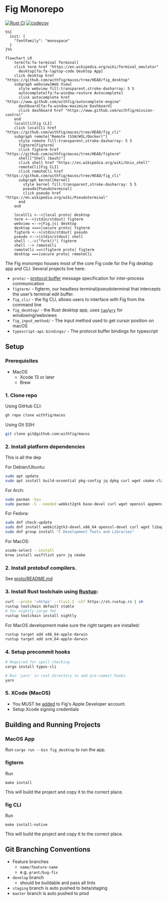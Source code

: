 # Fig Monorepo

[![Rust CI](https://github.com/withfig/macos/actions/workflows/rust-ci.yaml/badge.svg?branch=develop)](https://github.com/withfig/macos/actions/workflows/rust-ci.yaml)
[![codecov](https://codecov.io/gh/withfig/macos/branch/develop/graph/badge.svg?token=EFRYMRH32O)](https://codecov.io/gh/withfig/macos)

```mermaid
%%{
  init: {
    "fontFamily": "monospace"
  }
}%%

flowchart LR
    term[fa:fa-terminal Terminal]
    click term href "https://en.wikipedia.org/wiki/Terminal_emulator"
      desktop[fa:fa-laptop-code Desktop App]
    click desktop href "https://github.com/withfig/macos/tree/HEAD/fig_desktop"
    subgraph webview[Web View]
      style webview fill:transparent,stroke-dasharray: 5 5
      autocomplete[fa:fa-window-restore Autocomplete]
      click autocomplete href "https://www.github.com/withfig/autocomplete-engine"
      dashboard[fa:fa-window-maximize Dashboard]
      click dashboard href "https://www.github.com/withfig/mission-control"
    end
    localCli[Fig CLI]
    click localCli href "https://github.com/withfig/macos/tree/HEAD/fig_cli"
    subgraph remote["Remote (SSH/WSL/Docker)"]
      style remote fill:transparent,stroke-dasharray: 5 5
      figterm[Figterm]
      click figterm href "https://github.com/withfig/macos/tree/HEAD/figterm"
      shell["Shell (bash)"]
      click shell href "https://en.wikipedia.org/wiki/Unix_shell"
      remoteCli[Fig CLI]
      click remoteCli href "https://github.com/withfig/macos/tree/HEAD/fig_cli"
      subgraph kernel[Kernel]
        style kernel fill:transparent,stroke-dasharray: 5 5
        pseudo[Pseudoterminal]
        click pseudo href "https://en.wikipedia.org/wiki/Pseudoterminal"
      end
    end

    localCli <-->|local proto| desktop
    term <-->|stdin/stdout| figterm
    webview <-->|Fig.js| desktop
    desktop <==>|secure proto| figterm
    figterm <-->|stdin/stdout| pseudo
    pseudo <-->|stdin/stdout| shell
    shell -.->|"fork()"| figterm
    shell --> remoteCli
    remoteCli ==>|figterm proto| figterm
    desktop ===|secure proto| remoteCli
```

The Fig monorepo houses most of the core Fig code for the Fig desktop app and
CLI. Several projects live here:

- `proto/` - [protocol buffer](https://developers.google.com/protocol-buffers/)
  message specification for inter-process communication
- `figterm/` - figterm, our headless terminal/pseudoterminal that intercepts the
  user’s terminal edit buffer.
- `fig_cli/` - the fig CLI, allows users to interface with Fig from the command
  line
- `fig_desktop/` - the Rust desktop app, uses
  [`tao`](https://docs.rs/tao/latest/tao/)/[`wry`](https://docs.rs/wry/latest/wry/)
  for windowing/webviews
- `fig_input_method/` - The input method used to get cursor position on macOS
- `typescript-api-bindings/` - The protocol buffer bindings for typescript

## Setup

### Prerequisites

- MacOS
  - Xcode 13 or later
  - Brew

### 1. Clone repo

Using GitHub CLI:

```bash
gh repo clone withfig/macos
```

Using Git SSH:

```bash
git clone git@github.com:withfig/macos
```

### 2. Install platform dependencies

This is all the dep

For Debian/Ubuntu:

```bash
sudo apt update
sudo apt install build-essential pkg-config jq dpkg curl wget cmake clang libssl-dev libgtk-3-dev libayatana-appindicator3-dev librsvg2-dev libdbus-1-dev libwebkit2gtk-4.1-dev libjavascriptcoregtk-4.1-dev valac libibus-1.0-dev libglib2.0-dev sqlite3
```

For Arch:

```bash
sudo pacman -Syu
sudo pacman -S --needed webkit2gtk base-devel curl wget openssl appmenu-gtk-module gtk3 libappindicator-gtk3 librsvg libvips cmake jq pkgconf
```

For Fedora:

```bash
sudo dnf check-update
sudo dnf install webkit2gtk3-devel.x86_64 openssl-devel curl wget libappindicator-gtk3 librsvg2-devel jq
sudo dnf group install "C Development Tools and Libraries"
```

For MacOS:

```bash
xcode-select --install
brew install swiftlint yarn jq cmake
```

### 2. Install protobuf compilers.

See
[proto/README.md](https://github.com/withfig/macos/blob/develop/proto/README.md)

### 3. Install Rust toolchain using [Rustup](https://rustup.rs):

```bash
curl --proto '=https' --tlsv1.2 -sSf https://sh.rustup.rs | sh
rustup toolchain default stable
# for nightly cargo fmt
rustup toolchain install nightly
```

For MacOS development make sure the right targets are installed:

```bash
rustup target add x86_64-apple-darwin
rustup target add arm_64-apple-darwin
```

### 4. Setup precommit hooks

```bash
# Required for spell-checking
cargo install typos-cli

# Run `yarn` in root directory to add pre-commit hooks
yarn
```

### 5. XCode (MacOS)

- You MUST be [added](https://appstoreconnect.apple.com/access/users) to Fig's
  Apple Developer account.
- Setup Xcode signing credentials

## Building and Running Projects

### MacOS App

Run `cargo run --bin fig_desktop` to run the app.

### figterm

Run

```
make install
```

This will build the project and copy it to the correct place.

### fig CLI

Run

```
make install-native
```

This will build the project and copy it to the correct place.

## Git Branching Conventions

- Feature branches
  - `name/feature-name`
  - e.g. `grant/bug-fix`
- `develop` branch
  - should be buildable and pass all lints
- `staging` branch is auto pushed to beta/staging
- `master` branch is auto pushed to prod
